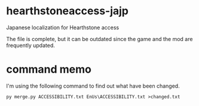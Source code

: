 # hearthstoneaccess-jajp

Japanese localization for Hearthstone access

The file is complete, but it can be outdated since the game and the mod are frequently updated.

# command memo

I'm using the following command to find out what have been changed.

`py merge.py ACCESSIBILITY.txt EnUs\ACCESSIBILITY.txt >changed.txt`
